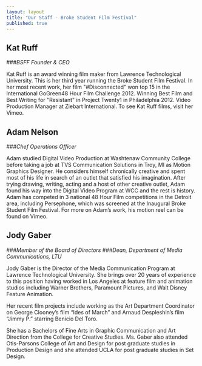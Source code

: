```yaml
---
layout: layout
title: "Our Staff - Broke Student Film Festival"
published: true
---
```


## **Kat Ruff**

###_BSFF Founder & CEO_

Kat Ruff is an award winning film maker from Lawrence Technological University. This is her third year running the Broke Student Film Festival. In her most recent work, her film "#Disconnected" won top 15 in the International GoGreen48 Hour Film Challenge 2012. Winning Best Film and Best Writing for "Resistant" in Project Twenty1 in Philadelphia 2012. Video Production Manager at Ziebart International. To see Kat Ruff films, visit her  Vimeo. 





## **Adam Nelson**

###_Chef Operations Officer_


Adam studied Digital Video Production at Washtenaw Community College before taking a job at TVS Communication Solutions in Troy, MI as Motion Graphics Designer. He considers himself chronically creative and spent most of his life in search of an outlet that satisfied his imagination. After trying drawing, writing, acting and a host of other creative outlet, Adam found his way into the Digital Video Program at WCC and the rest is history.
Adam has competed in 3 national 48 Hour Film competitions in the Detroit area, including Persephone, which was screened at the Inaugural Broke Student Film Festival. For more on Adam’s work, his motion reel can be found on Vimeo.





## **Jody Gaber**

###_Member of the Board of Directors_
###_Dean, Department of Media Communications, LTU_

Jody Gaber is the Director of the Media Communication Program at Lawrence Technological University.
She brings over 20 years of experience to this position having worked in Los Angeles at feature film and animation studios including Warner Brothers, Paramount Pictures, and Walt Disney Feature Animation.

Her recent film projects include working as the Art Department Coordinator on George Clooney’s film “Ides of March” and Arnaud Despleshin’s film “Jimmy P.” starring Benicio Del Toro.

She has a Bachelors of Fine Arts in Graphic Communication and Art Direction from the College for Creative Studies. Ms. Gaber also attended Otis-Parsons College of Art and Design for post graduate studies in Production Design and she attended UCLA for post graduate studies in Set Design.